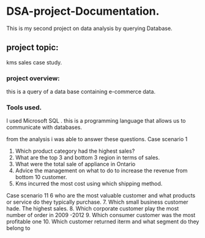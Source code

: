 # DSA-project-Documentation.
This is my second project on data analysis by querying Database.
## project topic:
kms sales case study.
### project overview:
this is a query of a data base containing e-commerce data.
### Tools used.
I used Microsoft SQL . this is a programming language that allows us to communicate with databases.

from the analysis i was able to answer these questions.
Case scenario 1
1. Which product category had the highest sales?
2. What are the top 3 and bottom 3 region in terms of sales.
3. What were the total sale of appliance in Ontario 
4. Advice the management on what to do to increase the revenue from bottom 10 customer.
5. Kms incurred the most cost using which shipping method.

Case scenario 11
6 who are the most valuable customer and what products or service do they typically purchase.
7. Which small business customer hade. The highest sales.
8. Which corporate customer play the most number of order in 2009 -2012
9. Which consumer customer was the most profitable one 
10. Which customer returned iterm and what segment do they belong to

